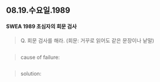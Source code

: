 ## 08.19.수요일.1989

#### SWEA 1989 초심자의 회문 검사

> Q. 회문 검사를 해라. (회문: 거꾸로 읽어도 같은 문장이나 낱말)



```python

```

> cause of failure:



```python

```

> solution: